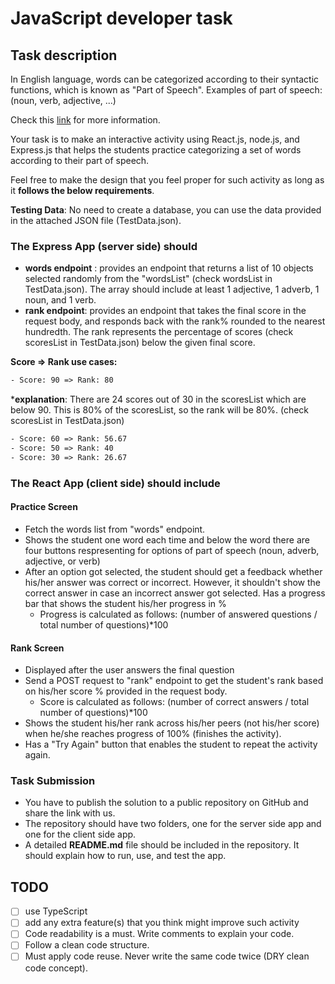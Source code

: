 
# JavaScript developer task

## Task description

In English language, words can be categorized according to their syntactic functions, which is known as "Part of Speech".
Examples of part of speech: (noun, verb, adjective, ...)

Check this [link](https://en.wikipedia.org/wiki/Part_of_speech) for more information.

Your task is to make an interactive activity using React.js, node.js, and Express.js that helps the students practice categorizing a set of words according to their part of speech.

Feel free to make the design that you feel proper for such activity as long as it **follows the below requirements**.

**Testing Data**: No need to create a database, you can use the data provided in the attached JSON file (TestData.json).

### The Express App (server side) should

- **words endpoint** : provides an endpoint that returns a list of 10 objects selected randomly from the "wordsList" (check wordsList in TestData.json). The array should include at least 1 adjective, 1 adverb, 1 noun, and 1 verb.
- **rank endpoint**: provides an endpoint that takes the final score in the request body, and responds back with the rank% rounded to the nearest hundredth. The rank represents the percentage of scores (check scoresList in TestData.json) below the given final score.

**Score => Rank use cases:**

```txt
- Score: 90 => Rank: 80
```

***explanation**: There are 24 scores out of 30 in the scoresList which are below 90. This is 80% of the scoresList, so the rank will be 80%. (check scoresList in TestData.json)

```txt
- Score: 60 => Rank: 56.67
- Score: 50 => Rank: 40
- Score: 30 => Rank: 26.67
```

### The React App (client side) should include

#### Practice Screen

- Fetch the words list from "words" endpoint.
- Shows the student one word each time and below the word there are four buttons respresenting for options of part of speech (noun, adverb, adjective, or verb)
- After an option got selected, the student should get a feedback whether his/her answer was correct or incorrect. However, it shouldn't show the correct answer in case an incorrect answer got selected.
Has a progress bar that shows the student his/her progress in %
  - Progress is calculated as follows: (number of answered questions / total number of questions)*100

#### Rank Screen

- Displayed after the user answers the final question
- Send a POST request to "rank" endpoint to get the student's rank based on his/her score % provided in the request body.
  - Score is calculated as follows: (number of correct answers / total number of questions)*100
- Shows the student his/her rank across his/her peers (not his/her score) when he/she reaches progress of 100% (finishes the activity).
- Has a "Try Again" button that enables the student to repeat the activity again.

### Task Submission

- You have to publish the solution to a public repository on GitHub and share the link with us.
- The repository should have two folders, one for the server side app and one for the client side app.
- A detailed **README.md** file should be included in the repository. It should explain how to run, use, and test the app.

## TODO

- [ ] use TypeScript
- [ ] add any extra feature(s) that you think might improve such activity
- [ ] Code readability is a must. Write comments to explain your code.
- [ ] Follow a clean code structure.
- [ ] Must apply code reuse. Never write the same code twice (DRY clean code concept).
